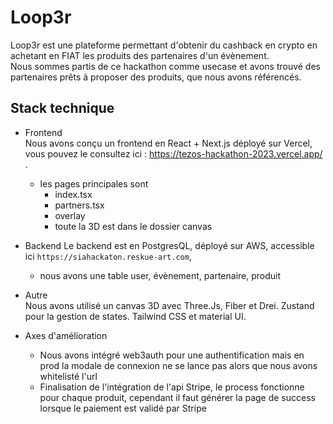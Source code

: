# Loop3r
Loop3r est une plateforme permettant d'obtenir du cashback en crypto en achetant en FIAT les produits des partenaires d'un évènement.  
Nous sommes partis de ce hackathon comme usecase et avons trouvé des partenaires prêts à proposer des produits, que nous avons référencés.

## Stack technique
- Frontend  
Nous avons conçu un frontend en React + Next.js déployé sur Vercel, vous pouvez le consultez ici : https://tezos-hackathon-2023.vercel.app/ .  
  - les pages principales sont
    - index.tsx
    - partners.tsx
    - overlay
    - toute la 3D est dans le dossier canvas

- Backend
Le backend est en PostgresQL, déployé sur AWS, accessible ici `https://siahackaton.reskue-art.com`,
  - nous avons une table user, évènement, partenaire, produit

- Autre  
Nous avons utilisé un canvas 3D avec Three.Js, Fiber et Drei. Zustand pour la gestion de states. Tailwind CSS et material UI.
- Axes d'amélioration
  - Nous avons intégré web3auth pour une authentification mais en prod la modale de connexion ne se lance pas alors que nous avons whitelisté l'url
  - Finalisation de l'intégration de l'api Stripe, le process fonctionne pour chaque produit, cependant il faut générer la page de success lorsque le paiement est validé par Stripe
